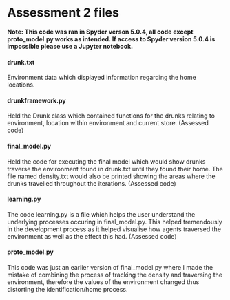 <h1>Assessment 2 files</h1>
<b>Note: This code was ran in Spyder verson 5.0.4, all code except proto_model.py works as intended. If access to Spyder version 5.0.4 is impossible please use a Jupyter notebook.</b>
<h4>drunk.txt</h4>
<p>Environment data which displayed information regarding the home locations.</p>
<h4>drunkframework.py</h4>
<p>Held the Drunk class which contained functions for the drunks relating to environment, location within environment and current store. (Assessed code)</p>
<h4>final_model.py</h4>
<p>Held the code for executing the final model which would show drunks traverse the environment found in drunk.txt until they found their home. The file named density.txt would 
also be printed showing the areas where the drunks travelled throughout the iterations. (Assessed code)</p>
<h4>learning.py</h4>
<p>The code learning.py is a file which helps the user understand the underlying processes occuring in final_model.py. This helped tremendously in the development process as it helped visualise how agents traversed the environment as well as the effect this had. (Assessed code)</p>
<h4>proto_model.py</h4>
<p>This code was just an earlier version of final_model.py where I made the mistake of combining the process of tracking the density and traversing the environment, therefore the values of the environment changed thus distorting the identification/home process. </p>
